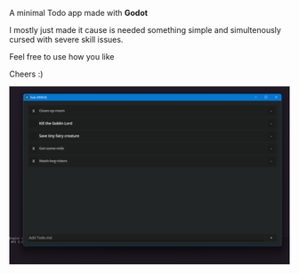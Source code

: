 A minimal Todo app made with **Godot**

I mostly just made it cause is needed something simple and simultenously cursed with severe skill issues.

Feel free to use how you like 

Cheers :)

<img src="docs/images/Screenshot 2025-07-20 214901.png"/>
